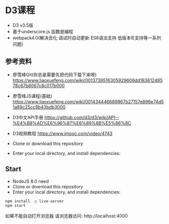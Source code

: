 # D3课程
- D3 v3.5版
- 基于underscore.js 函数是编程
- webpack4.0(解决丑化 调试时自动更新 ES6语法支持 低版本IE支持等一系列问题)

## 参考资料
 - 廖雪峰Git(你总是需要先把代码下载下来呀)
 https://www.liaoxuefeng.com/wiki/0013739516305929606dd18361248578c67b8067c8c017b000
 - 廖雪峰JS课程(基础)
 https://www.liaoxuefeng.com/wiki/001434446689867b27157e896e74d51a89c25cc8b43bdb3000
 - D3中文API手册
 https://github.com/d3/d3/wiki/API--%E4%B8%AD%E6%96%87%E6%89%8B%E5%86%8C
 - D3视频教程
 https://www.imooc.com/video/4743

 - Clone or download this repository
 - Enter your local directory, and install dependencies:


## Start
 - NodeJS 8.0 need
 - Clone or download this repository
 - Enter your local directory, and install dependencies:

``` bash
npm install -g live-server
npm start
```
如果不能自动打开浏览器 请浏览器访问: http://localhost:4000








